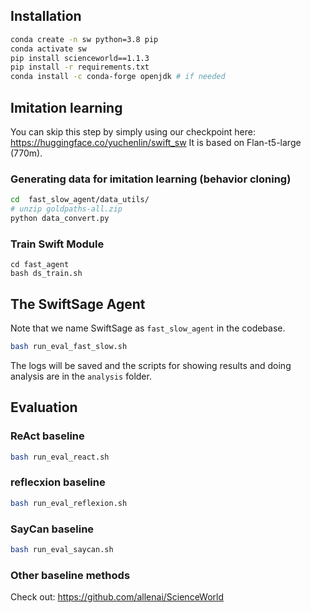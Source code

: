 
## Installation


```bash
conda create -n sw python=3.8 pip
conda activate sw
pip install scienceworld==1.1.3
pip install -r requirements.txt
conda install -c conda-forge openjdk # if needed 
```





## Imitation learning 

You can skip this step by simply using our checkpoint here: https://huggingface.co/yuchenlin/swift_sw
It is based on Flan-t5-large (770m).
### Generating data for imitation learning (behavior cloning)

```bash
cd  fast_slow_agent/data_utils/
# unzip goldpaths-all.zip 
python data_convert.py 
```



### Train Swift Module 

```
cd fast_agent
bash ds_train.sh  
```


## The SwiftSage Agent

Note that we name SwiftSage as `fast_slow_agent` in the codebase. 

```bash 
bash run_eval_fast_slow.sh
```

The logs will be saved and the scripts for showing results and doing analysis are in the `analysis` folder.

## Evaluation  
### ReAct baseline

```bash 
bash run_eval_react.sh
```

### reflecxion baseline

```bash 
bash run_eval_reflexion.sh
```

### SayCan baseline

```bash 
bash run_eval_saycan.sh
```

### Other baseline methods

Check out: https://github.com/allenai/ScienceWorld